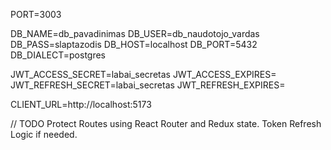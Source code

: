 PORT=3003

DB_NAME=db_pavadinimas
DB_USER=db_naudotojo_vardas
DB_PASS=slaptazodis
DB_HOST=localhost
DB_PORT=5432
DB_DIALECT=postgres

JWT_ACCESS_SECRET=labai_secretas
JWT_ACCESS_EXPIRES=
JWT_REFRESH_SECRET=labai_secretas
JWT_REFRESH_EXPIRES=

CLIENT_URL=http://localhost:5173

// TODO
Protect Routes using React Router and Redux state.
Token Refresh Logic if needed.
